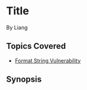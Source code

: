 # Title


By Liang




## Topics Covered

- [Format String Vulnerability](/binary-exploitation/what-is-a-format-string-vulnerability/)
## Synopsis


